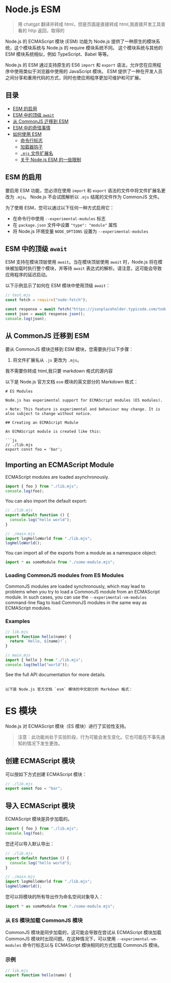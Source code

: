 # Node.js ESM

> 用 chatgpt 翻译并转成 html，但是页面是直接转成 html,我直接开发工具查看的 http 返回，取得的

Node.js 的 ECMAScript 模块 (ESM) 功能为 Node.js 提供了一种原生的模块系统，这个模块系统与 Node.js 的 require 模块系统不同。 这个模块系统与其他的 ESM 模块系统相似，例如 TypeScript、Babel 等等。

Node.js 的 ESM 通过支持原生的 ES6 `import` 和 `export` 语法，允许您在应用程序中使用类似于浏览器中使用的 JavaScript 模块。 ESM 提供了一种在开发人员之间分享和重用代码的方式，同时也使应用程序更加可维护和可扩展。

## 目录

- [ESM 的启用](#esm-的启用)
- [ESM 中的顶级 `await`](#esm-中的顶级-await)
- [从 CommonJS 迁移到 ESM](#从-commonjs-迁移到-esm)
- [ESM 中的奇怪事情](#esm-中的奇怪事情)
- [如何使用 ESM](#如何使用-esm)
  - [命令行标志](#命令行标志)
  - [加载器钩子](#加载器钩子)
  - [`.mjs` 文件扩展名](#mjs-文件扩展名)
  - [关于 Node.js ESM 的一些限制](#关于-nodejs-esm-的一些限制)

## ESM 的启用

要启用 ESM 功能，您必须在使用 `import` 和 `export` 语法的文件中将文件扩展名更改为 `.mjs`。 Node.js 不会试图解析以 `.mjs` 结尾的文件作为 CommonJS 文件。

为了使用 ESM，您可以通过以下任何一种方式启用它：

- 在命令行中使用 `--experimental-modules` 标志
- 在 `package.json` 文件中设置 `"type": "module"` 属性
- 将 Node.js 环境变量 `NODE_OPTIONS` 设置为 `--experimental-modules`

## ESM 中的顶级 `await`

ESM 支持在模块顶层使用 `await`。当在模块顶层使用 `await` 时，Node.js 将在模块被加载时执行整个模块，并等待 `await` 表达式的解析。请注意，这可能会导致应用程序的延迟启动。

以下示例显示了如何在 ESM 模块中使用顶级 `await`：

```js
// test.mjs
const fetch = require("node-fetch");

const response = await fetch("https://jsonplaceholder.typicode.com/todos/1");
const json = await response.json();
console.log(json);
```

## 从 CommonJS 迁移到 ESM

要从 CommonJS 模块迁移到 ESM 模块，您需要执行以下步骤：

1. 将文件扩展名从 `.js` 更改为 `.mjs`。

我不需要你转成 html,我只要 markdown 格式的源内容

以下是 Node.js 官方文档 `esm` 模块的英文部分的 Markdown 格式：

````
# ES Modules

Node.js has experimental support for ECMAScript modules (ES modules).

> Note: This feature is experimental and behaviour may change. It is also subject to change without notice.

## Creating an ECMAScript Module

An ECMAScript module is created like this:

```js
// ./lib.mjs
export const foo = 'bar';
````

## Importing an ECMAScript Module

ECMAScript modules are loaded asynchronously.

```js
import { foo } from "./lib.mjs";
console.log(foo);
```

You can also import the default export:

```js
// ./lib.mjs
export default function () {
  console.log("hello world");
}

// ./main.mjs
import logHelloWorld from "./lib.mjs";
logHelloWorld();
```

You can import all of the exports from a module as a namespace object:

```js
import * as someModule from "./some-module.mjs";
```

### Loading CommonJS modules from ES Modules

CommonJS modules are loaded synchronously, which may lead to problems when you try to load a CommonJS module from an ECMAScript module. In such cases, you can use the `--experimental-vm-modules` command-line flag to load CommonJS modules in the same way as ECMAScript modules.

### Examples

```js
// lib.mjs
export function hello(name) {
  return `Hello, ${name}!`;
}

// main.mjs
import { hello } from "./lib.mjs";
console.log(hello("world"));
```

See the full API documentation for more details.

```

以下是 Node.js 官方文档 `esm` 模块的中文部分的 Markdown 格式：

```

# ES 模块

Node.js 对 ECMAScript 模块（ES 模块）进行了实验性支持。

> 注意：此功能尚处于实验阶段，行为可能会发生变化。它也可能在不事先通知的情况下发生更改。

## 创建 ECMAScript 模块

可以按如下方式创建 ECMAScript 模块：

```js
// ./lib.mjs
export const foo = "bar";
```

## 导入 ECMAScript 模块

ECMAScript 模块是异步加载的。

```js
import { foo } from "./lib.mjs";
console.log(foo);
```

您还可以导入默认导出：

```js
// ./lib.mjs
export default function () {
  console.log("hello world");
}

// ./main.mjs
import logHelloWorld from "./lib.mjs";
logHelloWorld();
```

您可以将模块的所有导出作为命名空间对象导入：

```js
import * as someModule from "./some-module.mjs";
```

### 从 ES 模块加载 CommonJS 模块

CommonJS 模块是同步加载的，这可能会导致在尝试从 ECMAScript 模块加载 CommonJS 模块时出现问题。在这种情况下，可以使用 `--experimental-vm-modules` 命令行标志以与 ECMAScript 模块相同的方式加载 CommonJS 模块。

### 示例

```js
// lib.mjs
export function hello(name) {

```
